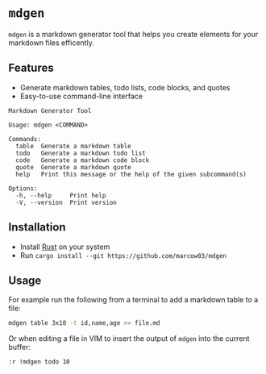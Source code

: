 # `mdgen`

`mdgen` is a markdown generator tool that helps you create elements for your markdown files efficently.

## Features

- Generate markdown tables, todo lists, code blocks, and quotes
- Easy-to-use command-line interface

```text
Markdown Generator Tool

Usage: mdgen <COMMAND>

Commands:
  table  Generate a markdown table
  todo   Generate a markdown todo list
  code   Generate a markdown code block
  quote  Generate a markdown quote
  help   Print this message or the help of the given subcommand(s)

Options:
  -h, --help     Print help
  -V, --version  Print version
```

## Installation

- Install [Rust](https://www.rust-lang.org/) on your system
- Run `cargo install --git https://github.com/marcow03/mdgen`

## Usage

For example run the following from a terminal to add a markdown table to a file:

```sh
mdgen table 3x10 -t id,name,age >> file.md
```

Or when editing a file in VIM to insert the output of `mdgen` into the current buffer:

```sh
:r !mdgen todo 10
```
